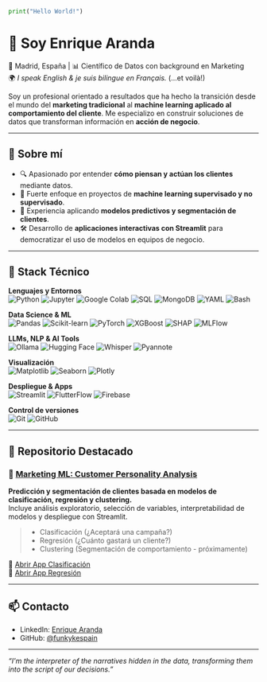 ```python
print("Hello World!")
```
# 👋 Soy Enrique Aranda

📍 Madrid, España | 📊 Científico de Datos con background en Marketing  
🌍 *I speak English & je suis bilingue en Français.* (...et voilà!)

Soy un profesional orientado a resultados que ha hecho la transición desde el mundo del **marketing tradicional** al **machine learning aplicado al comportamiento del cliente**. Me especializo en construir soluciones de datos que transforman información en **acción de negocio**.

---

## 💼 Sobre mí

- 🔍 Apasionado por entender **cómo piensan y actúan los clientes** mediante datos.
- 🧠 Fuerte enfoque en proyectos de **machine learning supervisado y no supervisado**.
- 🚀 Experiencia aplicando **modelos predictivos y segmentación de clientes**.
- 🛠️ Desarrollo de **aplicaciones interactivas con Streamlit** para democratizar el uso de modelos en equipos de negocio.

---

## 🧰 Stack Técnico

**Lenguajes y Entornos**  
![Python](https://img.shields.io/badge/-Python-3776AB?style=flat&logo=python&logoColor=white)
![Jupyter](https://img.shields.io/badge/-Jupyter-F37626?style=flat&logo=jupyter&logoColor=white)
![Google Colab](https://img.shields.io/badge/-Google%20Colab-F9AB00?style=flat&logo=googlecolab&logoColor=white)
![SQL](https://img.shields.io/badge/-SQL-4479A1?style=flat&logo=postgresql&logoColor=white)
![MongoDB](https://img.shields.io/badge/-MongoDB-47A248?style=flat&logo=mongodb&logoColor=white)
![YAML](https://img.shields.io/badge/-YAML-CB171E?style=flat&logo=yaml&logoColor=white)
![Bash](https://img.shields.io/badge/-Bash-4EAA25?style=flat&logo=gnubash&logoColor=white)

**Data Science & ML**  
![Pandas](https://img.shields.io/badge/-Pandas-150458?style=flat&logo=pandas)
![Scikit-learn](https://img.shields.io/badge/-Scikit--learn-F7931E?style=flat&logo=scikit-learn&logoColor=white)
![PyTorch](https://img.shields.io/badge/-PyTorch-EE4C2C?style=flat&logo=pytorch&logoColor=white)
![XGBoost](https://img.shields.io/badge/-XGBoost-EC2D2D?style=flat)
![SHAP](https://img.shields.io/badge/-SHAP-FF6F00?style=flat)
![MLFlow](https://img.shields.io/badge/-MLflow-1677BB?style=flat)

**LLMs, NLP & AI Tools**  
![Ollama](https://img.shields.io/badge/-Ollama-7C4DFF?style=flat&logo=ollama&logoColor=white)
![Hugging Face](https://img.shields.io/badge/-Hugging%20Face-FFD21F?style=flat&logo=huggingface&logoColor=black)
![Whisper](https://img.shields.io/badge/-Whisper-17B5CB?style=flat&logo=openai&logoColor=white)
![Pyannote](https://img.shields.io/badge/-Pyannote-1DA1F2?style=flat&logo=python&logoColor=white)

**Visualización**  
![Matplotlib](https://img.shields.io/badge/-Matplotlib-11557C?style=flat)
![Seaborn](https://img.shields.io/badge/-Seaborn-4C4C4C?style=flat)
![Plotly](https://img.shields.io/badge/-Plotly-3F4F75?style=flat)

**Despliegue & Apps**  
![Streamlit](https://img.shields.io/badge/-Streamlit-FF4B4B?style=flat&logo=streamlit&logoColor=white)
![FlutterFlow](https://img.shields.io/badge/-FlutterFlow-5436DA?style=flat&logo=flutter&logoColor=white)
![Firebase](https://img.shields.io/badge/-Firebase-FFCA28?style=flat&logo=firebase&logoColor=black)

**Control de versiones**  
![Git](https://img.shields.io/badge/-Git-F05032?style=flat&logo=git&logoColor=white)
![GitHub](https://img.shields.io/badge/-GitHub-181717?style=flat&logo=github)

---

## 📂 Repositorio Destacado

### 🧠 [Marketing ML: Customer Personality Analysis](https://github.com/funkykespain/marketing_ml_classification_regression_clustering)
**Predicción y segmentación de clientes basada en modelos de clasificación, regresión y clustering.**  
Incluye análisis exploratorio, selección de variables, interpretabilidad de modelos y despliegue con Streamlit.

> - Clasificación (¿Aceptará una campaña?)
> - Regresión (¿Cuánto gastará un cliente?)
> - Clustering (Segmentación de comportamiento - próximamente)

🔗 [Abrir App Clasificación](https://marketingmlclassificationregressionclustering-2apkcvnbir7q4iuc.streamlit.app)  
🔗 [Abrir App Regresión](https://funkykespain-marketing--appregression02-regression-model-rjzlvk.streamlit.app)

---

## 📫 Contacto

- LinkedIn: [Enrique Aranda](https://www.linkedin.com/in/earanda/)
- GitHub: [@funkykespain](https://github.com/funkykespain)

---

*“I'm the interpreter of the narratives hidden in the data, transforming them into the script of our decisions.”*
